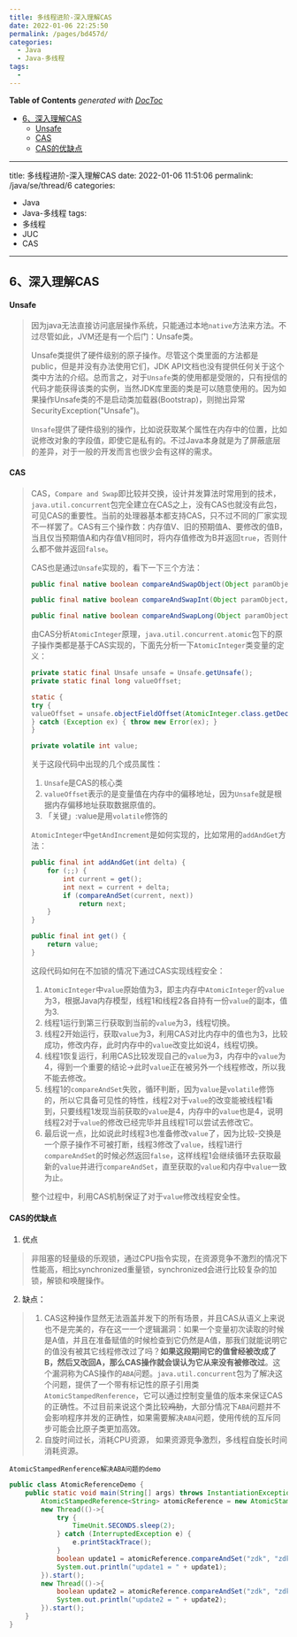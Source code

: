 ```yaml
---
title: 多线程进阶-深入理解CAS
date: 2022-01-06 22:25:50
permalink: /pages/bd457d/
categories:
  - Java
  - Java-多线程
tags:
  - 
---
```

<!-- START doctoc generated TOC please keep comment here to allow auto update -->
<!-- DON'T EDIT THIS SECTION, INSTEAD RE-RUN doctoc TO UPDATE -->
**Table of Contents**  *generated with [DocToc](https://github.com/thlorenz/doctoc)*

- [6、深入理解CAS](#6%E6%B7%B1%E5%85%A5%E7%90%86%E8%A7%A3cas)
    - [Unsafe](#unsafe)
    - [CAS](#cas)
    - [CAS的优缺点](#cas%E7%9A%84%E4%BC%98%E7%BC%BA%E7%82%B9)

<!-- END doctoc generated TOC please keep comment here to allow auto update -->

---
title: 多线程进阶-深入理解CAS
date: 2022-01-06 11:51:06
permalink: /java/se/thread/6
categories: 
  - Java
  - Java-多线程
tags: 
  - 多线程
  - JUC
  - CAS
---

## 6、深入理解CAS

#### Unsafe

> 因为java无法直接访问底层操作系统，只能通过本地`native`方法来方法。不过尽管如此，JVM还是有一个后门：Unsafe类。
>
> 
>
> Unsafe类提供了硬件级别的原子操作。尽管这个类里面的方法都是public，但是并没有办法使用它们，JDK API文档也没有提供任何关于这个类中方法的介绍。总而言之，对于`Unsafe`类的使用都是受限的，只有授信的代码才能获得该类的实例，当然JDK库里面的类是可以随意使用的。因为如果操作Unsafe类的不是启动类加载器(Bootstrap)，则抛出异常SecurityException("Unsafe")。
>
> 
>
> `Unsafe`提供了硬件级别的操作，比如说获取某个属性在内存中的位置，比如说修改对象的字段值，即使它是私有的。不过Java本身就是为了屏蔽底层的差异，对于一般的开发而言也很少会有这样的需求。



#### CAS

> CAS，`Compare and Swap`即比较并交换，设计并发算法时常用到的技术，`java.util.concurrent`包完全建立在CAS之上，没有CAS也就没有此包，可见CAS的重要性。当前的处理器基本都支持CAS，只不过不同的厂家实现不一样罢了。CAS有三个操作数：内存值V、旧的预期值A、要修改的值B，当且仅当预期值A和内存值V相同时，将内存值修改为B并返回`true`，否则什么都不做并返回`false`。
>
> 
>
> CAS也是通过`Unsafe`实现的，看下一下三个方法：
>
> ```java
> public final native boolean compareAndSwapObject(Object paramObject1, long paramLong, Object paramObject2, Object paramObject3);
> 
> public final native boolean compareAndSwapInt(Object paramObject, long paramLong, int paramInt1, int paramInt2);
> 
> public final native boolean compareAndSwapLong(Object paramObject, long paramLong1, long paramLong2, long paramLong3);
> ```
>
> 由CAS分析`AtomicInteger`原理，`java.util.concurrent.atomic`包下的原子操作类都是基于CAS实现的，下面先分析一下`AtomicInteger`类变量的定义：
>
> ```java
> private static final Unsafe unsafe = Unsafe.getUnsafe();
> private static final long valueOffset;
> 
> static {
> try {
> valueOffset = unsafe.objectFieldOffset(AtomicInteger.class.getDeclaredField("value"));
> } catch (Exception ex) { throw new Error(ex); }
> }
> 
> private volatile int value;
> ```
>
> 关于这段代码中出现的几个成员属性：
>
> 1. `Unsafe`是CAS的核心类
> 2. `valueOffset`表示的是变量值在内存中的偏移地址，因为`Unsafe`就是根据内存偏移地址获取数据原值的。
> 3. 「关键」:value是用`volatile`修饰的
>
> `AtomicInteger`中`getAndIncrement`是如何实现的，比如常用的`addAndGet`方法：
>
> ```java
> public final int addAndGet(int delta) {
>     for (;;) {
>         int current = get();
>         int next = current + delta;
>         if (compareAndSet(current, next))
>             return next;
>     }
> }
> 
> public final int get() {
>     return value;
> }
> ```
>
> 这段代码如何在不加锁的情况下通过CAS实现线程安全：
>
> 1. `AtomicInteger`中`value`原始值为3，即主内存中`AtomicInteger`的`value`为3，根据Java内存模型，线程1和线程2各自持有一份`value`的副本，值为3.
> 2. 线程1运行到第三行获取到当前的`value`为3，线程切换。
> 3. 线程2开始运行，获取`value`为3，利用CAS对比内存中的值也为3，比较成功，修改内存，此时内存中的`value`改变比如说4，线程切换。
> 4. 线程1恢复运行，利用CAS比较发现自己的`value`为3，内存中的`value`为4，得到一个重要的结论->此时`value`正在被另外一个线程修改，所以我不能去修改。
> 5. 线程1的`compareAndSet`失败，循环判断，因为`value`是`volatile`修饰的，所以它具备可见性的特性，线程2对于`value`的改变能被线程1看到，只要线程1发现当前获取的`value`是4，内存中的`value`也是4，说明线程2对于`value`的修改已经完毕并且线程1可以尝试去修改它。
> 6. 最后说一点，比如说此时线程3也准备修改`value`了，因为比较-交换是一个原子操作不可被打断，线程3修改了`value`，线程1进行`compareAndSet`的时候必然返回`false`，这样线程1会继续循环去获取最新的`value`并进行`compareAndSet`，直至获取的`value`和内存中`value`一致为止。
>
> 整个过程中，利用CAS机制保证了对于`value`修改线程安全性。
>
> 

#### CAS的优缺点

1. 优点

> 非阻塞的轻量级的乐观锁，通过CPU指令实现，在资源竞争不激烈的情况下性能高，相比synchronized重量锁，synchronized会进行比较复杂的加锁，解锁和唤醒操作。

2. 缺点：

> 1. CAS这种操作显然无法涵盖并发下的所有场景，并且CAS从语义上来说也不是完美的，存在这一一个逻辑漏洞：如果一个变量初次读取的时候是A值，并且在准备赋值的时候检查到它仍然是A值，那我们就能说明它的值没有被其它线程修改过了吗？**如果这段期间它的值曾经被改成了B，然后又改回A，那么CAS操作就会误认为它从来没有被修改过**。这个漏洞称为CAS操作的`ABA`问题。`java.util.concurrent`包为了解决这个问题，提供了一个带有标记性的原子引用类`AtomicStampedRenference`，它可以通过控制变量值的版本来保证CAS的正确性。不过目前来说这个类比较~~鸡肋~~，大部分情况下`ABA`问题并不会影响程序并发的正确性，如果需要解决`ABA`问题，使用传统的互斥同步可能会比原子类更加高效。
> 2. 自旋时间过长，消耗CPU资源， 如果资源竞争激烈，多线程自旋长时间消耗资源。



`AtomicStampedRenference解决ABA问题的demo`

```java
public class AtomicReferenceDemo {
    public static void main(String[] args) throws InstantiationException {
        AtomicStampedReference<String> atomicReference = new AtomicStampedReference<>("zdk",1);
        new Thread(()->{
            try {
                TimeUnit.SECONDS.sleep(2);
            } catch (InterruptedException e) {
                e.printStackTrace();
            }
            boolean update1 = atomicReference.compareAndSet("zdk", "zdk1", 1, 2);
            System.out.println("update1 = " + update1);
        }).start();
        new Thread(()->{
            boolean update2 = atomicReference.compareAndSet("zdk", "zdk2", 1, 2);
            System.out.println("update2 = " + update2);
        }).start();
    }
}
```

